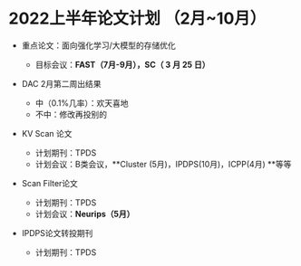 # 2022上半年论文计划 （2月~10月）

- 重点论文：面向强化学习/大模型的存储优化
  - 目标会议：**FAST（7月-9月），SC（ 3 月 25 日）**
- DAC 2月第二周出结果
  - 中（0.1%几率）：欢天喜地
  - 不中：修改再投别的
- KV Scan 论文
  - 计划期刊：TPDS
  - 计划会议：B类会议，**Cluster (5月)，IPDPS(10月)，ICPP(4月) **等等
- Scan Filter论文
  - 计划期刊：TPDS
  - 计划会议：**Neurips（5月）**

- IPDPS论文转投期刊
  - 计划期刊：TPDS





